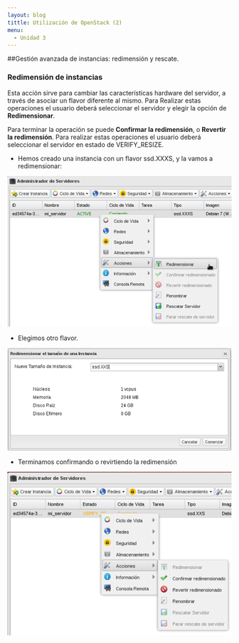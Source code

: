 ```yaml
---
layout: blog
tittle: Utilización de OpenStack (2)
menu:
  - Unidad 3
---
```


##Gestión avanzada de instancias: redimensión y rescate.

### Redimensión de instancias

Esta acción sirve para cambiar las características hardware del servidor, a través de asociar un flavor diferente al mismo. Para Realizar estas operaciones el usuario deberá seleccionar el servidor y elegir la opción de **Redimensionar**.

Para terminar la operación se puede **Confirmar la redimensión**, o **Revertir la redimensión**. Para realizar estas operaciones el usuario deberá seleccionar el servidor en estado de VERIFY_RESIZE.

* Hemos creado una instancia con un flavor ssd.XXXS, y la vamos a redimensionar:

![redimension](img/demo1_1.png)

* Elegimos otro flavor.

![redimension](img/demo1_2.png)

* Terminamos confirmando o revirtiendo la redimensión

![redimension](img/demo1_3.png)


